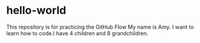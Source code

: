 # hello-world
This repository is for practicing the GitHub Flow
My name is Amy. I want to learn how to code.I have 4 children and 8 grandchildren.
